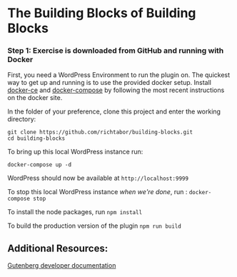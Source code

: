 # The Building Blocks of Building Blocks


### Step 1: Exercise is downloaded from GitHub and running with Docker

First, you need a WordPress Environment to run the plugin on. The quickest way to get up and running is to use the provided docker setup. Install [docker-ce](https://store.docker.com/search?type=edition&offering=community) and [docker-compose](https://docs.docker.com/compose/install/) by following the most recent instructions on the docker site.

In the folder of your preference, clone this project and enter the working directory:

```
git clone https://github.com/richtabor/building-blocks.git
cd building-blocks
```

To bring up this local WordPress instance run:

```
docker-compose up -d
```

WordPress should now be available at `http://localhost:9999`

To stop this local WordPress instance *when we're done*, run : `docker-compose stop`

To install the node packages, run `npm install`

To build the production version of the plugin `npm run build`

## Additional Resources:
[Gutenberg developer documentation](https://wordpress.org/gutenberg/handbook/)
